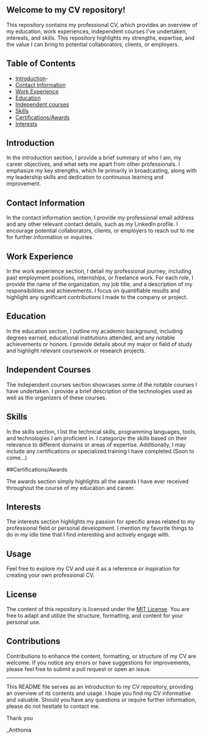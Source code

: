 ## Welcome to my CV repository!

This repository contains my professional CV, which provides an overview of my education, 
work experiences, independent courses I've undertaken, interests, and skills. 
This repository highlights my strengths, expertise, and 
the value I can bring to potential collaborators, clients, or employers.

## Table of Contents

- [Introduction](#introduction)-
- [Contact Information](#contact-information)
- [Work Experience](#work-experience)
- [Education](#education)
- [Independent courses](#courses)
- [Skills](#skills)
- [Certifications/Awards](#awards)
- [Interests](#interests)

## Introduction

In the introduction section, I provide a brief summary of who I am, my career objectives, 
and what sets me apart from other professionals. I emphasize my key strengths, which lie primarily in broadcasting, along with my
leadership skills and dedication to continuous learning and improvement.

## Contact Information

In the contact information section, I provide my professional email address and
any other relevant contact details, such as my LinkedIn profile. 
I encourage potential collaborators, clients, or employers to reach out to me for further information or inquiries.

## Work Experience

In the work experience section, I detail my professional journey, including past employment positions, 
internships, or freelance work. For each role, I provide the name of the organization, my job title,
and a description of my responsibilities and achievements. I focus on quantifiable results and highlight any significant contributions
I made to the company or project.

## Education

In the education section, I outline my academic background, 
including degrees earned, educational institutions attended, and any notable achievements or honors.
I provide details about my major or field of study and highlight relevant coursework or research projects.

## Independent Courses

The independent courses section showcases some of the notable courses I have undertaken. 
I provide a brief description of the technologies used as well as the organizers of these courses.

## Skills

In the skills section, I list the technical skills, programming languages, tools, and technologies I am proficient in. 
I categorize the skills based on their relevance to different domains or areas of expertise. 
Additionally, I may include any certifications or specialized training I have completed.(Soon to come...)

##Certifications/Awards

The awards section simply highlights all the awards I have ever received throughout the course of my education and career.

## Interests

The interests section highlights my passion for specific areas related to my professional field or personal development.
I mention my favorite things to do in my idle time that I find interesting and actively engage with.

## Usage

Feel free to explore my CV and use it as a reference or inspiration for creating your own professional CV.

## License

The content of this repository is licensed under the [MIT License](LICENSE.md). 
You are free to adapt and utilize the structure, formatting, and content for your personal use.

## Contributions

Contributions to enhance the content, formatting, or structure of my CV are welcome. 
If you notice any errors or have suggestions for improvements, please feel free to submit a pull request or open an issue.

---

This README file serves as an introduction to my CV repository, providing an overview of its contents and usage. 
I hope you find my CV informative and valuable. Should you have any questions or require further information, 
please do not hesitate to contact me.

Thank you

_Anthonia
